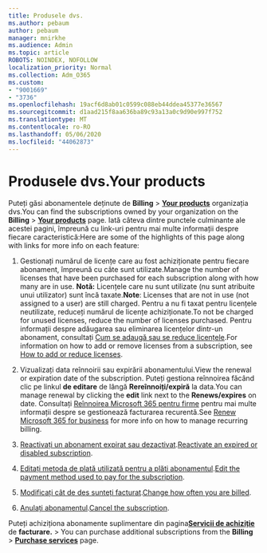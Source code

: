 ```yaml
---
title: Produsele dvs.
ms.author: pebaum
author: pebaum
manager: mnirkhe
ms.audience: Admin
ms.topic: article
ROBOTS: NOINDEX, NOFOLLOW
localization_priority: Normal
ms.collection: Adm_O365
ms.custom:
- "9001669"
- "3736"
ms.openlocfilehash: 19acf6d8ab01c0599c088eb44ddea45377e36567
ms.sourcegitcommit: d1aad215f8aa636ba89c93a13a0c9d90e997f752
ms.translationtype: MT
ms.contentlocale: ro-RO
ms.lasthandoff: 05/06/2020
ms.locfileid: "44062873"
---
```

# <a name="your-products"></a><span data-ttu-id="04e93-102">Produsele dvs.</span><span class="sxs-lookup"><span data-stu-id="04e93-102">Your products</span></span>

<span data-ttu-id="04e93-103">Puteți găsi abonamentele deținute de **Billing** > **[Your products](https://go.microsoft.com/fwlink/p/?linkid=842054)** organizația dvs.</span><span class="sxs-lookup"><span data-stu-id="04e93-103">You can find the subscriptions owned by your organization on the **Billing** > **[Your products](https://go.microsoft.com/fwlink/p/?linkid=842054)** page.</span></span> <span data-ttu-id="04e93-104">Iată câteva dintre punctele culminante ale acestei pagini, împreună cu link-uri pentru mai multe informații despre fiecare caracteristică:</span><span class="sxs-lookup"><span data-stu-id="04e93-104">Here are some of the highlights of this page along with links for more info on each feature:</span></span>

1. <span data-ttu-id="04e93-105">Gestionați numărul de licențe care au fost achiziționate pentru fiecare abonament, împreună cu câte sunt utilizate.</span><span class="sxs-lookup"><span data-stu-id="04e93-105">Manage the number of licenses that have been purchased for each subscription along with how many are in use.</span></span>  <span data-ttu-id="04e93-106">**Notă:** Licențele care nu sunt utilizate (nu sunt atribuite unui utilizator) sunt încă taxate.</span><span class="sxs-lookup"><span data-stu-id="04e93-106">**Note**: Licenses that are not in use (not assigned to a user) are still charged.</span></span>  <span data-ttu-id="04e93-107">Pentru a nu fi taxat pentru licențele neutilizate, reduceți numărul de licențe achiziționate.</span><span class="sxs-lookup"><span data-stu-id="04e93-107">To not be charged for unused licenses, reduce the number of licenses purchased.</span></span> <span data-ttu-id="04e93-108">Pentru informații despre adăugarea sau eliminarea licențelor dintr-un abonament, consultați [Cum se adaugă sau se reduce licențele](https://docs.microsoft.com/alchemyinsights/how-to-add-or-reduce-licenses).</span><span class="sxs-lookup"><span data-stu-id="04e93-108">For information on how to add or remove licenses from a subscription, see [How to add or reduce licenses](https://docs.microsoft.com/alchemyinsights/how-to-add-or-reduce-licenses).</span></span>

2. <span data-ttu-id="04e93-109">Vizualizați data reînnoirii sau expirării abonamentului.</span><span class="sxs-lookup"><span data-stu-id="04e93-109">View the renewal or expiration date of the subscription.</span></span>  <span data-ttu-id="04e93-110">Puteți gestiona reînnoirea făcând clic pe linkul **de editare** de lângă **Rereînnoiți/expiră** la data.</span><span class="sxs-lookup"><span data-stu-id="04e93-110">You can manage renewal by clicking the **edit** link next to the **Renews/expires** on date.</span></span>  <span data-ttu-id="04e93-111">Consultați [Reînnoirea Microsoft 365 pentru firme](https://go.microsoft.com/fwlink/?linkid=2119216) pentru mai multe informații despre se gestionează facturarea recurentă.</span><span class="sxs-lookup"><span data-stu-id="04e93-111">See [Renew Microsoft 365 for business](https://go.microsoft.com/fwlink/?linkid=2119216) for more info on how to manage recurring billing.</span></span>

3. <span data-ttu-id="04e93-112">[Reactivați un abonament expirat sau dezactivat](https://go.microsoft.com/fwlink/?linkid=2117519).</span><span class="sxs-lookup"><span data-stu-id="04e93-112">[Reactivate an expired or disabled subscription](https://go.microsoft.com/fwlink/?linkid=2117519).</span></span>

4. <span data-ttu-id="04e93-113">[Editați metoda de plată utilizată pentru a plăti abonamentul](https://go.microsoft.com/fwlink/?linkid=2117167).</span><span class="sxs-lookup"><span data-stu-id="04e93-113">[Edit the payment method used to pay for the subscription](https://go.microsoft.com/fwlink/?linkid=2117167).</span></span>

5. <span data-ttu-id="04e93-114">[Modificați cât de des sunteți facturat](https://go.microsoft.com/fwlink/?linkid=2119112).</span><span class="sxs-lookup"><span data-stu-id="04e93-114">[Change how often you are billed](https://go.microsoft.com/fwlink/?linkid=2119112).</span></span>

6. <span data-ttu-id="04e93-115">[Anulați abonamentul](https://go.microsoft.com/fwlink/?linkid=2119113).</span><span class="sxs-lookup"><span data-stu-id="04e93-115">[Cancel the subscription](https://go.microsoft.com/fwlink/?linkid=2119113).</span></span>

<span data-ttu-id="04e93-116">Puteți achiziționa abonamente suplimentare din pagina[**Servicii de achiziție**](https://go.microsoft.com/fwlink/p/?linkid=868433) de **facturare.** > </span><span class="sxs-lookup"><span data-stu-id="04e93-116">You can purchase additional subscriptions from the **Billing** > [**Purchase services**](https://go.microsoft.com/fwlink/p/?linkid=868433) page.</span></span>
